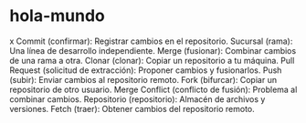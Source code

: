 # hola-mundo
x
Commit (confirmar):
Registrar cambios en el repositorio.
Sucursal (rama): 
Una línea de desarrollo independiente.
Merge (fusionar): 
Combinar cambios de una rama a otra.
Clonar (clonar): 
Copiar un repositorio a tu máquina.
Pull Request (solicitud de extracción): 
Proponer cambios y fusionarlos.
Push (subir):
Enviar cambios al repositorio remoto.
Fork (bifurcar): 
Copiar un repositorio de otro usuario.
Merge Conflict (conflicto de fusión):
Problema al combinar cambios.
Repositorio (repositorio):
Almacén de archivos y versiones.
Fetch (traer): 
Obtener cambios del repositorio remoto.
